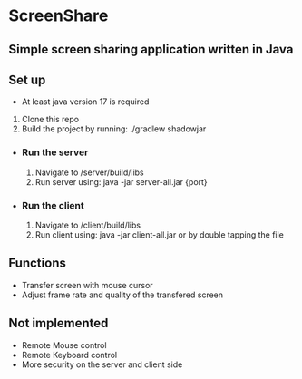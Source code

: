 # ScreenShare
## Simple screen sharing application written in Java

## Set up
- At least java version 17 is required
<ol>
  <li>Clone this repo</li>
  <li>Build the project by running: ./gradlew shadowjar</li>
</ol>

- ### Run the server

  <ol>
    <li>Navigate to /server/build/libs</li>
    <li>Run server using: java -jar server-all.jar {port}</li>
  </ol>
  
- ### Run the client
  <ol>
    <li>Navigate to /client/build/libs</li>
    <li>Run client using: java -jar client-all.jar or by double tapping the file</li>
  </ol>

## Functions
- Transfer screen with mouse cursor
- Adjust frame rate and quality of the transfered screen

## Not implemented
- Remote Mouse control
- Remote Keyboard control
- More security on the server and client side
